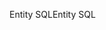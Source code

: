 <span data-ttu-id="5e543-101">Entity SQL</span><span class="sxs-lookup"><span data-stu-id="5e543-101">Entity SQL</span></span>
